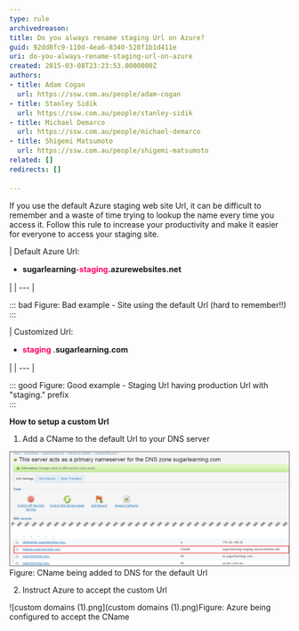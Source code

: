 ```yaml
---
type: rule
archivedreason: 
title: Do you always rename staging Url on Azure?
guid: 92dd8fc9-110d-4ea6-8340-528f1b1d411e
uri: do-you-always-rename-staging-url-on-azure
created: 2015-03-08T23:23:53.0000000Z
authors:
- title: Adam Cogan
  url: https://ssw.com.au/people/adam-cogan
- title: Stanley Sidik
  url: https://ssw.com.au/people/stanley-sidik
- title: Michael Demarco
  url: https://ssw.com.au/people/michael-demarco
- title: Shigemi Matsumoto
  url: https://ssw.com.au/people/shigemi-matsumoto
related: []
redirects: []

---
```


If you use the default Azure staging web site Url, it can be difficult to remember and a waste of time trying to lookup the name every time you access it. Follow this rule to increase your productivity and make it easier for everyone to access your staging site.

<!--endintro-->


| Default Azure Url:
<ul><li><strong style="line-height:20px;background-color:initial;"> <strong>sugarlearning<span style="color:#ff0066;">-staging</span>.azurewebsites.net</strong> </strong> 
</li></ul> |
| --- |



::: bad
Figure: Bad example - Site using the default Url (hard to remember!!)  
:::


| Customized Url:
<ul><li><strong style="line-height:20px;background-color:initial;"><font color="#ff0066">staging</font></strong> <span style="line-height:20px;background-color:initial;">.</span><strong style="line-height:20px;background-color:initial;">sugarlearning.com</strong> 
</li></ul> |
| --- |



::: good
Figure: Good example - Staging Url having production Url with "staging." prefix  
:::



**How to setup a custom Url**

1. Add a CName to the default Url to your DNS server

![](2015-03-10_17-13-55.png) Figure:  CName being added to DNS for the default Url

2. Instruct Azure to accept the custom Url

![custom domains (1).png](custom domains (1).png)Figure:  Azure being configured to accept the CName
